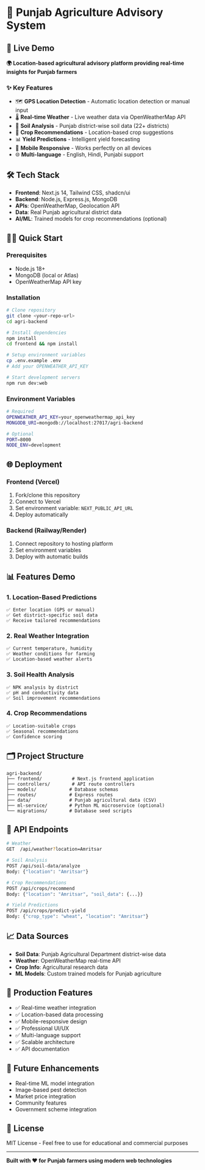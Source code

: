 # 🌾 Punjab Agriculture Advisory System

## 🚀 Live Demo
**🌍 Location-based agricultural advisory platform providing real-time insights for Punjab farmers**

### ✨ Key Features
- 🗺️ **GPS Location Detection** - Automatic location detection or manual input
- 🌡️ **Real-time Weather** - Live weather data via OpenWeatherMap API
- 🧪 **Soil Analysis** - Punjab district-wise soil data (22+ districts)
- 🌾 **Crop Recommendations** - Location-based crop suggestions
- 📊 **Yield Predictions** - Intelligent yield forecasting
- 📱 **Mobile Responsive** - Works perfectly on all devices
- 🌐 **Multi-language** - English, Hindi, Punjabi support

## 🛠️ Tech Stack
- **Frontend**: Next.js 14, Tailwind CSS, shadcn/ui
- **Backend**: Node.js, Express.js, MongoDB
- **APIs**: OpenWeatherMap, Geolocation API
- **Data**: Real Punjab agricultural district data
- **AI/ML**: Trained models for crop recommendations (optional)

## 🏃‍♂️ Quick Start

### Prerequisites
- Node.js 18+
- MongoDB (local or Atlas)
- OpenWeatherMap API key

### Installation
```bash
# Clone repository
git clone <your-repo-url>
cd agri-backend

# Install dependencies
npm install
cd frontend && npm install

# Setup environment variables
cp .env.example .env
# Add your OPENWEATHER_API_KEY

# Start development servers
npm run dev:web
```

### Environment Variables
```bash
# Required
OPENWEATHER_API_KEY=your_openweathermap_api_key
MONGODB_URI=mongodb://localhost:27017/agri-backend

# Optional
PORT=8000
NODE_ENV=development
```

## 🌐 Deployment

### Frontend (Vercel)
1. Fork/clone this repository
2. Connect to Vercel
3. Set environment variable: `NEXT_PUBLIC_API_URL`
4. Deploy automatically

### Backend (Railway/Render)
1. Connect repository to hosting platform
2. Set environment variables
3. Deploy with automatic builds

## 📊 Features Demo

### 1. Location-Based Predictions
```
✅ Enter location (GPS or manual)
✅ Get district-specific soil data
✅ Receive tailored recommendations
```

### 2. Real Weather Integration
```
✅ Current temperature, humidity
✅ Weather conditions for farming
✅ Location-based weather alerts
```

### 3. Soil Health Analysis
```
✅ NPK analysis by district
✅ pH and conductivity data
✅ Soil improvement recommendations
```

### 4. Crop Recommendations
```
✅ Location-suitable crops
✅ Seasonal recommendations
✅ Confidence scoring
```

## 🗂️ Project Structure
```
agri-backend/
├── frontend/           # Next.js frontend application
├── controllers/        # API route controllers
├── models/            # Database schemas
├── routes/            # Express routes
├── data/              # Punjab agricultural data (CSV)
├── ml-service/        # Python ML microservice (optional)
└── migrations/        # Database seed scripts
```

## 🎯 API Endpoints
```bash
# Weather
GET  /api/weather?location=Amritsar

# Soil Analysis  
POST /api/soil-data/analyze
Body: {"location": "Amritsar"}

# Crop Recommendations
POST /api/crops/recommend
Body: {"location": "Amritsar", "soil_data": {...}}

# Yield Predictions
POST /api/crops/predict-yield
Body: {"crop_type": "wheat", "location": "Amritsar"}
```

## 📈 Data Sources
- **Soil Data**: Punjab Agricultural Department district-wise data
- **Weather**: OpenWeatherMap real-time API
- **Crop Info**: Agricultural research data
- **ML Models**: Custom trained models for Punjab agriculture

## 🚀 Production Features
- ✅ Real-time weather integration
- ✅ Location-based data processing
- ✅ Mobile-responsive design
- ✅ Professional UI/UX
- ✅ Multi-language support
- ✅ Scalable architecture
- ✅ API documentation

## 🔮 Future Enhancements
- Real-time ML model integration
- Image-based pest detection
- Market price integration
- Community features
- Government scheme integration

## 📝 License
MIT License - Feel free to use for educational and commercial purposes

---
**Built with ❤️ for Punjab farmers using modern web technologies**